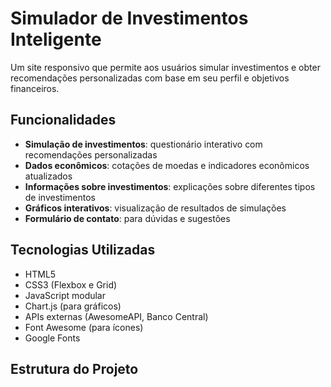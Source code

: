 # Simulador de Investimentos Inteligente

Um site responsivo que permite aos usuários simular investimentos e obter recomendações personalizadas com base em seu perfil e objetivos financeiros.

## Funcionalidades

- **Simulação de investimentos**: questionário interativo com recomendações personalizadas
- **Dados econômicos**: cotações de moedas e indicadores econômicos atualizados
- **Informações sobre investimentos**: explicações sobre diferentes tipos de investimentos
- **Gráficos interativos**: visualização de resultados de simulações
- **Formulário de contato**: para dúvidas e sugestões

## Tecnologias Utilizadas

- HTML5
- CSS3 (Flexbox e Grid)
- JavaScript modular
- Chart.js (para gráficos)
- APIs externas (AwesomeAPI, Banco Central)
- Font Awesome (para ícones)
- Google Fonts

## Estrutura do Projeto


